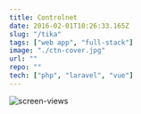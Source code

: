 ```yaml
---
title: Controlnet
date: 2016-02-01T10:26:33.165Z
slug: "/tika"
tags: ["web app", "full-stack"]
image: "./ctn-cover.jpg"
url: ""
repo: ""
tech: ["php", "laravel", "vue"]
---
```


![screen-views](./tika-views.jpg)
